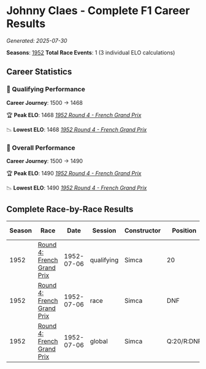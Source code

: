 # Johnny Claes - Complete F1 Career Results

*Generated: 2025-07-30*

**Seasons**: [1952](../seasons/1952-season-report)
**Total Race Events**: 1 (3 individual ELO calculations)

## Career Statistics

### 🏁 Qualifying Performance
**Career Journey**: 1500 → 1468

🏆 **Peak ELO**: 1468
   *[1952 Round 4 - French Grand Prix](../seasons/1952-season-report#round-4-french-grand-prix)*

📉 **Lowest ELO**: 1468
   *[1952 Round 4 - French Grand Prix](../seasons/1952-season-report#round-4-french-grand-prix)*

### 🌟 Overall Performance
**Career Journey**: 1500 → 1490

🏆 **Peak ELO**: 1490
   *[1952 Round 4 - French Grand Prix](../seasons/1952-season-report#round-4-french-grand-prix)*

📉 **Lowest ELO**: 1490
   *[1952 Round 4 - French Grand Prix](../seasons/1952-season-report#round-4-french-grand-prix)*


## Complete Race-by-Race Results

| Season | Race | Date | Session | Constructor | Position | Starting ELO | ELO Change | Final ELO | Teammate |
|--------|------|------|---------|-------------|----------|--------------|------------|-----------|----------|
| 1952 | [Round 4: French Grand Prix](../seasons/1952-season-report#round-4-french-grand-prix) | 1952-07-06 | qualifying | Simca | 20 | 1500 | -32 | 1468 | <img src="https://upload.wikimedia.org/wikipedia/commons/c/c3/Flag_of_France.svg" alt="France" width="20" height="auto" style="vertical-align: middle; margin-right: 5px;" onerror="this.outerHTML='🇫🇷'; this.style.marginRight='5px';"/> Maurice Trintignant |
| 1952 | [Round 4: French Grand Prix](../seasons/1952-season-report#round-4-french-grand-prix) | 1952-07-06 | race | Simca | DNF | 1500 | N/A | 1500 | <img src="https://upload.wikimedia.org/wikipedia/commons/c/c3/Flag_of_France.svg" alt="France" width="20" height="auto" style="vertical-align: middle; margin-right: 5px;" onerror="this.outerHTML='🇫🇷'; this.style.marginRight='5px';"/> Maurice Trintignant |
| 1952 | [Round 4: French Grand Prix](../seasons/1952-season-report#round-4-french-grand-prix) | 1952-07-06 | global | Simca | Q:20/R:DNF | 1500 | -10 | 1490 | <img src="https://upload.wikimedia.org/wikipedia/commons/c/c3/Flag_of_France.svg" alt="France" width="20" height="auto" style="vertical-align: middle; margin-right: 5px;" onerror="this.outerHTML='🇫🇷'; this.style.marginRight='5px';"/> Maurice Trintignant |
